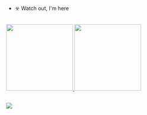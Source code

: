 - ☣️ Watch out, I'm here

  ##

<div>
  <a href="https://github.com/joaokienen">
   <img height="180em" src="https://github-readme-stats.vercel.app/api?username=joaokienen&show_icons=true&theme=dark&include_all_commits=true&count_private=true"/>
  <img height="180em" src="https://github-readme-stats.vercel.app/api/top-langs/?username=joaokienen&layout=compact&langs_count=7&theme=dark"/>
</div> 
  
  ##
  
<div>
  <a href="https://www.linkedin.com/in/jkienen" target="_blank">
    <img src="https://img.shields.io/badge/-LinkedIn-%230077B5?style=for-the-badge&logo=linkedin&logoColor=white" target="_blank">
  </a>   
</div>
